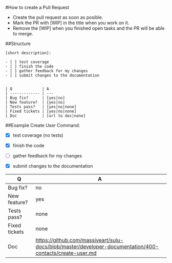 #How to create a Pull Request

* Create the pull request as soon as posible.
* Mark the PR with [WIP] in the title when you work on it.
* Remove the [WIP] when you finished open tasks and the PR will be able to merge.

##Structure
```
[short description]:

- [ ] test coverage
- [ ] finish the code
- [ ] gather feedback for my changes
- [ ] submit changes to the documentation


| Q             | A
| ------------- | ---
| Bug fix?      | [yes|no]
| New feature?  | [yes|no]
| Tests pass?   | [yes|no|none]
| Fixed tickets | [yes|no|none]
| Doc           | [url to doc|none]
```

##Example
Create User Command:

- [x] test coverage (no tests)
- [x] finish the code
- [ ] gather feedback for my changes
- [x] submit changes to the documentation


| Q             | A
| ------------- | ---
| Bug fix?      | no
| New feature?  | yes
| Tests pass?   | none
| Fixed tickets | none
| Doc           | https://github.com/massiveart/sulu-docs/blob/master/developer-documentation/400-contacts/create-user.md
